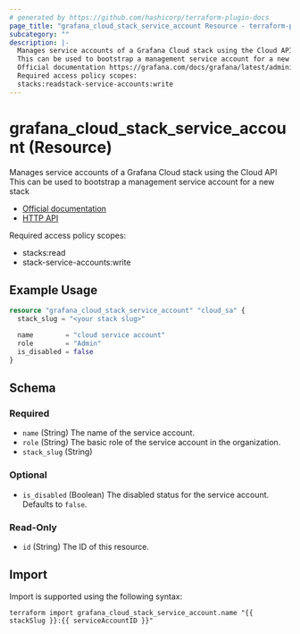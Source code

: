 ```yaml
---
# generated by https://github.com/hashicorp/terraform-plugin-docs
page_title: "grafana_cloud_stack_service_account Resource - terraform-provider-grafana"
subcategory: ""
description: |-
  Manages service accounts of a Grafana Cloud stack using the Cloud API
  This can be used to bootstrap a management service account for a new stack
  Official documentation https://grafana.com/docs/grafana/latest/administration/service-accounts/HTTP API https://grafana.com/docs/grafana/latest/developers/http_api/serviceaccount/#service-account-api
  Required access policy scopes:
  stacks:readstack-service-accounts:write
---
```


# grafana_cloud_stack_service_account (Resource)

Manages service accounts of a Grafana Cloud stack using the Cloud API
This can be used to bootstrap a management service account for a new stack

* [Official documentation](https://grafana.com/docs/grafana/latest/administration/service-accounts/)
* [HTTP API](https://grafana.com/docs/grafana/latest/developers/http_api/serviceaccount/#service-account-api)

Required access policy scopes:

* stacks:read
* stack-service-accounts:write

## Example Usage

```terraform
resource "grafana_cloud_stack_service_account" "cloud_sa" {
  stack_slug = "<your stack slug>"

  name        = "cloud service account"
  role        = "Admin"
  is_disabled = false
}
```

<!-- schema generated by tfplugindocs -->
## Schema

### Required

- `name` (String) The name of the service account.
- `role` (String) The basic role of the service account in the organization.
- `stack_slug` (String)

### Optional

- `is_disabled` (Boolean) The disabled status for the service account. Defaults to `false`.

### Read-Only

- `id` (String) The ID of this resource.

## Import

Import is supported using the following syntax:

```shell
terraform import grafana_cloud_stack_service_account.name "{{ stackSlug }}:{{ serviceAccountID }}"
```
